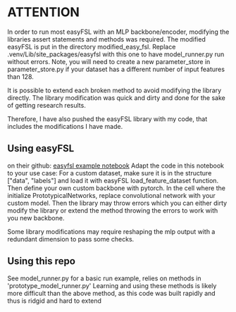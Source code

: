 # ATTENTION
In order to run most easyFSL with an MLP backbone/encoder, modifying the libraries assert statements and methods was required. The modified easyFSL is put in the directory modified_easy_fsl. Replace .venv/Lib/site_packages/easyfsl with this one to have model_runner.py run without errors. Note, you will need to create a new parameter_store in parameter_store.py if your dataset has a different number of input features than 128.  

It is possible to extend each broken method to avoid modifying the library directly. The library modification was quick and dirty and done for the sake of getting research results. 

Therefore, I have also pushed the easyFSL library with my code, that includes the modifications I have made. 

## Using easyFSL
on their github: [easyfsl example notebook](https://github.com/sicara/easy-few-shot-learning/blob/master/notebooks/episodic_training.ipynb)
Adapt the code in this notebook to your use case: 
For a custom dataset, make sure it is in the structure ["data", "labels"] and load it with easyFSL load_feature_dataset function. 
Then define your own custom backbone with pytorch. In the cell where the initialize PrototypicalNetworks, replace convolutional network with your custom model. Then the library may throw errors which you can either dirty modify the library or extend the method throwing the errors to work with you new backbone. 

Some library modifications may require reshaping the mlp output with a redundant dimension to pass some checks. 


##  Using this repo
See model_runner.py for a basic run example, relies on methods in 'prototype_model_runner.py' Learning and using these methods is likely more difficult than the above method, as this code was built rapidly and thus is ridgid and hard to extend
